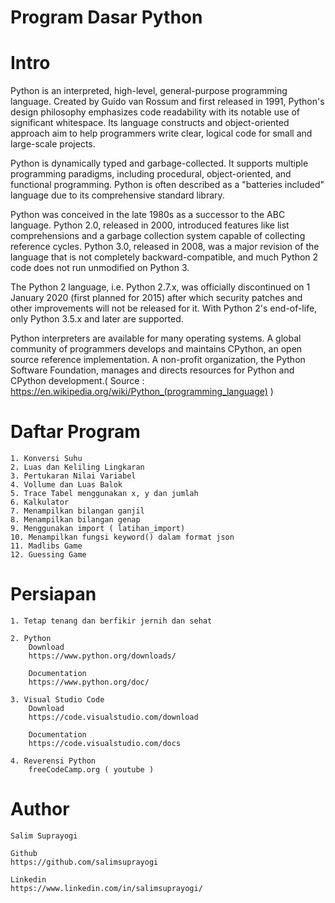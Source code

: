 # Program Dasar Python

# Intro

Python is an interpreted, high-level, general-purpose programming language. Created by Guido van Rossum and first released in 1991, Python's design philosophy emphasizes code readability with its notable use of significant whitespace. Its language constructs and object-oriented approach aim to help programmers write clear, logical code for small and large-scale projects.

Python is dynamically typed and garbage-collected. It supports multiple programming paradigms, including procedural, object-oriented, and functional programming. Python is often described as a "batteries included" language due to its comprehensive standard library.

Python was conceived in the late 1980s as a successor to the ABC language. Python 2.0, released in 2000, introduced features like list comprehensions and a garbage collection system capable of collecting reference cycles. Python 3.0, released in 2008, was a major revision of the language that is not completely backward-compatible, and much Python 2 code does not run unmodified on Python 3.

The Python 2 language, i.e. Python 2.7.x, was officially discontinued on 1 January 2020 (first planned for 2015) after which security patches and other improvements will not be released for it. With Python 2's end-of-life, only Python 3.5.x and later are supported.

Python interpreters are available for many operating systems. A global community of programmers develops and maintains CPython, an open source reference implementation. A non-profit organization, the Python Software Foundation, manages and directs resources for Python and CPython development.( Source : https://en.wikipedia.org/wiki/Python_(programming_language) )

# Daftar Program

    1. Konversi Suhu
    2. Luas dan Keliling Lingkaran
    3. Pertukaran Nilai Variabel
    4. Vollume dan Luas Balok
    5. Trace Tabel menggunakan x, y dan jumlah
    6. Kalkulator
    7. Menampilkan bilangan ganjil
    8. Menampilkan bilangan genap
    9. Menggunakan import ( latihan_import)
    10. Menampilkan fungsi keyword() dalam format json
    11. Madlibs Game
    12. Guessing Game

# Persiapan

    1. Tetap tenang dan berfikir jernih dan sehat
    
    2. Python
        Download
        https://www.python.org/downloads/
       
        Documentation
        https://www.python.org/doc/
       
    3. Visual Studio Code
        Download
        https://code.visualstudio.com/download
       
        Documentation
        https://code.visualstudio.com/docs

    4. Reverensi Python
        freeCodeCamp.org ( youtube )

# Author

    Salim Suprayogi

    Github
    https://github.com/salimsuprayogi

    Linkedin
    https://www.linkedin.com/in/salimsuprayogi/

